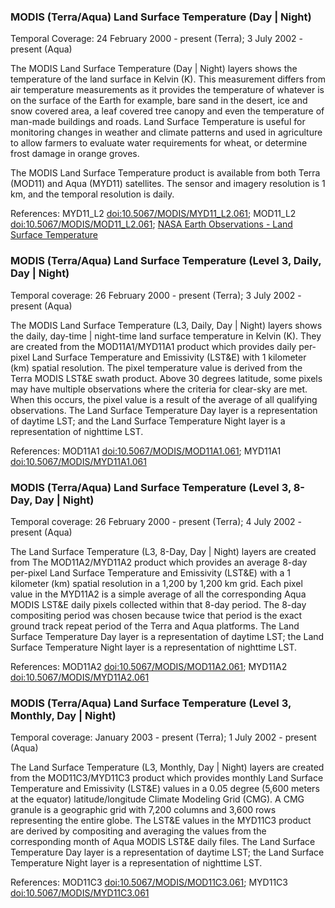 ### MODIS (Terra/Aqua) Land Surface Temperature (Day | Night)
Temporal Coverage: 24 February 2000 - present (Terra); 3 July 2002 - present (Aqua)

The MODIS Land Surface Temperature (Day | Night) layers shows the temperature of the land surface in Kelvin (K). This measurement differs from air temperature measurements as it provides the temperature of whatever is on the surface of the Earth for example, bare sand in the desert, ice and snow covered area, a leaf covered tree canopy and even the temperature of man-made buildings and roads. Land Surface Temperature is useful for monitoring changes in weather and climate patterns and used in agriculture to allow farmers to evaluate water requirements for wheat, or determine frost damage in orange groves.

The MODIS Land Surface Temperature product is available from both Terra (MOD11) and Aqua (MYD11) satellites. The sensor and imagery resolution is 1 km, and the temporal resolution is daily.

References: MYD11_L2 [doi:10.5067/MODIS/MYD11_L2.061](https://doi.org/10.5067/MODIS/MYD11_L2.061); MOD11_L2 [doi:10.5067/MODIS/MOD11_L2.061](https://doi.org/10.5067/MODIS/MOD11_L2.061); [NASA Earth Observations - Land Surface Temperature](https://neo.sci.gsfc.nasa.gov/view.php?datasetId=MOD11C1_M_LSTDA)

### MODIS (Terra/Aqua) Land Surface Temperature (Level 3, Daily, Day | Night)
Temporal coverage: 26 February 2000 - present (Terra); 3 July 2002 - present (Aqua)

The MODIS Land Surface Temperature (L3, Daily, Day | Night) layers shows the daily, day-time | night-time land surface temperature in Kelvin (K). They are created from the MOD11A1/MYD11A1 product which provides daily per-pixel Land Surface Temperature and Emissivity (LST&E) with 1 kilometer (km) spatial resolution. The pixel temperature value is derived from the Terra MODIS LST&E swath product. Above 30 degrees latitude, some pixels may have multiple observations where the criteria for clear-sky are met. When this occurs, the pixel value is a result of the average of all qualifying observations. The Land Surface Temperature Day layer is a representation of daytime LST; and the Land Surface Temperature Night layer is a representation of nighttime LST.

References: MOD11A1 [doi:10.5067/MODIS/MOD11A1.061](https://doi.org/10.5067/MODIS/MOD11A1.061); MYD11A1 [doi:10.5067/MODIS/MYD11A1.061](https://doi.org/10.5067/MODIS/MYD11A1.061)

### MODIS (Terra/Aqua) Land Surface Temperature (Level 3, 8-Day, Day | Night)
Temporal coverage: 26 February 2000 - present (Terra); 4 July 2002 - present (Aqua)

The Land Surface Temperature (L3, 8-Day, Day | Night) layers are created from The MOD11A2/MYD11A2 product which provides an average 8-day per-pixel Land Surface Temperature and Emissivity (LST&E) with a 1 kilometer (km) spatial resolution in a 1,200 by 1,200 km grid. Each pixel value in the MYD11A2 is a simple average of all the corresponding Aqua MODIS LST&E daily pixels collected within that 8-day period. The 8-day compositing period was chosen because twice that period is the exact ground track repeat period of the Terra and Aqua platforms. The Land Surface Temperature Day layer is a representation of daytime LST; the Land Surface Temperature Night layer is a representation of nighttime LST.

References: MOD11A2 [doi:10.5067/MODIS/MOD11A2.061](https://doi.org/10.5067/MODIS/MOD11A2.061); MYD11A2 [doi:10.5067/MODIS/MYD11A2.061](https://doi.org/10.5067/MODIS/MYD11A2.061)

### MODIS (Terra/Aqua) Land Surface Temperature (Level 3, Monthly, Day | Night)
Temporal coverage: January 2003 - present (Terra); 1 July 2002 - present (Aqua)

The Land Surface Temperature (L3, Monthly, Day | Night) layers are created from the MOD11C3/MYD11C3 product which provides monthly Land Surface Temperature and Emissivity (LST&E) values in a 0.05 degree (5,600 meters at the equator) latitude/longitude Climate Modeling Grid (CMG). A CMG granule is a geographic grid with 7,200 columns and 3,600 rows representing the entire globe. The LST&E values in the MYD11C3 product are derived by compositing and averaging the values from the corresponding month of Aqua MODIS LST&E daily files.  The Land Surface Temperature Day layer is a representation of daytime LST; the Land Surface Temperature Night layer is a representation of nighttime LST.

References: MOD11C3 [doi:10.5067/MODIS/MOD11C3.061](https://doi.org/10.5067/MODIS/MOD11C3.061); MYD11C3 [doi:10.5067/MODIS/MYD11C3.061](https://doi.org/10.5067/MODIS/MYD11C3.061)

